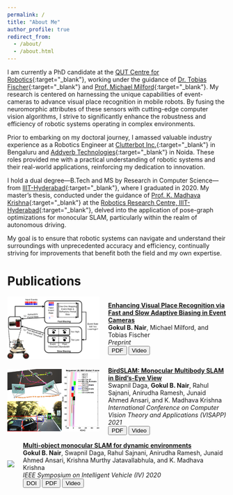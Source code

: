 ```yaml
---
permalink: /
title: "About Me"
author_profile: true
redirect_from: 
  - /about/
  - /about.html
---
```


I am currently a PhD candidate at the [QUT Centre for Robotics](https://research.qut.edu.au/qcr/){:target="_blank"}, working under the guidance of [Dr. Tobias Fischer](https://www.tobiasfischer.info/){:target="_blank"} and [Prof. Michael Milford](https://research.qut.edu.au/centre-for-future-enterprise/people/michael-milford/){:target="_blank"}. My research is centered on harnessing the unique capabilities of event-cameras to advance visual place recognition in mobile robots. By fusing the neuromorphic attributes of these sensors with cutting-edge computer vision algorithms, I strive to significantly enhance the robustness and efficiency of robotic systems operating in complex environments.

Prior to embarking on my doctoral journey, I amassed valuable industry experience as a Robotics Engineer at [Clutterbot Inc.](https://www.clutterbot.com/){:target="_blank"} in Bengaluru and [Addverb Technologies](https://addverb.com/){:target="_blank"} in Noida. These roles provided me with a practical understanding of robotic systems and their real-world applications, reinforcing my dedication to innovation.

I hold a dual degree—B.Tech and MS by Research in Computer Science—from [IIIT-Hyderabad](https://iiit.ac.in){:target="_blank"}, where I graduated in 2020. My master’s thesis, conducted under the guidance of [Prof. K. Madhava Krishna](https://robotics.iiit.ac.in/faculty_mkrishna/){:target="_blank"} at the [Robotics Research Centre, IIIT-Hyderabad](https://robotics.iiit.ac.in/){:target="_blank"}, delved into the application of pose-graph optimizations for monocular SLAM, particularly within the realm of autonomous driving.

My goal is to ensure that robotic systems can navigate and understand their surroundings with unprecedented accuracy and efficiency, continually striving for improvements that benefit both the field and my own expertise.


Publications
=====


<div style="display: flex; align-items: center; margin-bottom: 15px;">
  <div style="margin-right: 20px;">
    <img class="preview z-depth-1 rounded" src="images/p3.png" style="max-width: 212px; width: auto; height: auto;">
  </div>
<div>
  <a target="_blank" href="https://gokulbnr.github.io/publication/dvs-biasing-vpr"><strong>Enhancing Visual Place Recognition via Fast and Slow Adaptive Biasing in Event Cameras</strong></a><br>
  <strong>Gokul B. Nair</strong>, Michael Milford, and  Tobias Fischer<br>
  <em>Preprint</em><br>
  <a target="_blank" href="https://arxiv.org/abs/2403.16425"><button id="touch">PDF</button></a>
  <a target="_blank" href="https://youtu.be/8D9gtHqteEQ"><button id="touch">Video</button></a>
  </div>
</div>

<div style="display: flex; align-items: center; margin-bottom: 15px;">
  <div style="margin-right: 20px;">
    <img class="preview z-depth-1 rounded" src="images/p2.png" style="max-width: 212px; width: auto; height: auto;">
  </div>
  <div>
  <a target="_blank" href="https://arxiv.org/abs/2011.07613"><strong>BirdSLAM: Monocular Multibody SLAM in Bird’s-Eye View</strong></a><br>
  Swapnil Daga, <strong>Gokul B. Nair</strong>, Rahul Sajnani, Anirudha Ramesh, Junaid Ahmed Ansari, and  K. Madhava Krishna<br>
  <em>International Conference on Computer Vision Theory and Applications (VISAPP) 2021</em><br>
  <a target="_blank" href="https://arxiv.org/abs/2011.07613"><button id="touch">PDF</button></a>
  <a target="_blank" href="https://youtu.be/ZFN35qJYDAA"><button id="touch">Video</button></a>
  </div>
</div>

<div style="display: flex; align-items: center; margin-bottom: 15px;">
  <div style="margin-right: 20px;">
    <img class="preview z-depth-1 rounded" src="images/p1.gif" style="max-width: 212px; width: auto; height: auto;">
  </div>
  <div>
    <a target="_blank" href="https://arxiv.org/abs/2002.03528"><strong>Multi-object monocular SLAM for dynamic environments</strong></a> <br>
    <strong>Gokul B. Nair</strong>, Swapnil Daga, Rahul Sajnani, Anirudha Ramesh, Junaid Ahmed Ansari, Krishna Murthy Jatavallabhula, and K. Madhava Krishna<br>
    <em>IEEE Symposium on Intelligent Vehicle (IV) 2020</em><br>
    <a target="_blank" href="https://ieeexplore.ieee.org/document/9304648"><button id="touch">DOI</button></a>
    <a target="_blank" href="https://arxiv.org/abs/2002.03528"><button id="touch">PDF</button></a>
    <a target="_blank" href="https://youtu.be/cchPIaKSSvM"><button id="touch">Video</button></a>
  </div>
</div>

<!-- 
A data-driven personal website
======
Like many other Jekyll-based GitHub Pages templates, Academic Pages makes you separate the website's content from its form. The content & metadata of your website are in structured markdown files, while various other files constitute the theme, specifying how to transform that content & metadata into HTML pages. You keep these various markdown (.md), YAML (.yml), HTML, and CSS files in a public GitHub repository. Each time you commit and push an update to the repository, the [GitHub pages](https://pages.github.com/) service creates static HTML pages based on these files, which are hosted on GitHub's servers free of charge.

Many of the features of dynamic content management systems (like Wordpress) can be achieved in this fashion, using a fraction of the computational resources and with far less vulnerability to hacking and DDoSing. You can also modify the theme to your heart's content without touching the content of your site. If you get to a point where you've broken something in Jekyll/HTML/CSS beyond repair, your markdown files describing your talks, publications, etc. are safe. You can rollback the changes or even delete the repository and start over -- just be sure to save the markdown files! Finally, you can also write scripts that process the structured data on the site, such as [this one](https://github.com/academicpages/academicpages.github.io/blob/master/talkmap.ipynb) that analyzes metadata in pages about talks to display [a map of every location you've given a talk](https://academicpages.github.io/talkmap.html).

Getting started
======
1. Register a GitHub account if you don't have one and confirm your e-mail (required!)
1. Fork [this repository](https://github.com/academicpages/academicpages.github.io) by clicking the "fork" button in the top right. 
1. Go to the repository's settings (rightmost item in the tabs that start with "Code", should be below "Unwatch"). Rename the repository "[your GitHub username].github.io", which will also be your website's URL.
1. Set site-wide configuration and create content & metadata (see below -- also see [this set of diffs](http://archive.is/3TPas) showing what files were changed to set up [an example site](https://getorg-testacct.github.io) for a user with the username "getorg-testacct")
1. Upload any files (like PDFs, .zip files, etc.) to the files/ directory. They will appear at https://[your GitHub username].github.io/files/example.pdf.  
1. Check status by going to the repository settings, in the "GitHub pages" section

Site-wide configuration
------
The main configuration file for the site is in the base directory in [_config.yml](https://github.com/academicpages/academicpages.github.io/blob/master/_config.yml), which defines the content in the sidebars and other site-wide features. You will need to replace the default variables with ones about yourself and your site's github repository. The configuration file for the top menu is in [_data/navigation.yml](https://github.com/academicpages/academicpages.github.io/blob/master/_data/navigation.yml). For example, if you don't have a portfolio or blog posts, you can remove those items from that navigation.yml file to remove them from the header. 

Create content & metadata
------
For site content, there is one markdown file for each type of content, which are stored in directories like _publications, _talks, _posts, _teaching, or _pages. For example, each talk is a markdown file in the [_talks directory](https://github.com/academicpages/academicpages.github.io/tree/master/_talks). At the top of each markdown file is structured data in YAML about the talk, which the theme will parse to do lots of cool stuff. The same structured data about a talk is used to generate the list of talks on the [Talks page](https://academicpages.github.io/talks), each [individual page](https://academicpages.github.io/talks/2012-03-01-talk-1) for specific talks, the talks section for the [CV page](https://academicpages.github.io/cv), and the [map of places you've given a talk](https://academicpages.github.io/talkmap.html) (if you run this [python file](https://github.com/academicpages/academicpages.github.io/blob/master/talkmap.py) or [Jupyter notebook](https://github.com/academicpages/academicpages.github.io/blob/master/talkmap.ipynb), which creates the HTML for the map based on the contents of the _talks directory).

**Markdown generator**

I have also created [a set of Jupyter notebooks](https://github.com/academicpages/academicpages.github.io/tree/master/markdown_generator
) that converts a CSV containing structured data about talks or presentations into individual markdown files that will be properly formatted for the Academic Pages template. The sample CSVs in that directory are the ones I used to create my own personal website at stuartgeiger.com. My usual workflow is that I keep a spreadsheet of my publications and talks, then run the code in these notebooks to generate the markdown files, then commit and push them to the GitHub repository.

How to edit your site's GitHub repository
------
Many people use a git client to create files on their local computer and then push them to GitHub's servers. If you are not familiar with git, you can directly edit these configuration and markdown files directly in the github.com interface. Navigate to a file (like [this one](https://github.com/academicpages/academicpages.github.io/blob/master/_talks/2012-03-01-talk-1.md) and click the pencil icon in the top right of the content preview (to the right of the "Raw | Blame | History" buttons). You can delete a file by clicking the trashcan icon to the right of the pencil icon. You can also create new files or upload files by navigating to a directory and clicking the "Create new file" or "Upload files" buttons. 

Example: editing a markdown file for a talk
![Editing a markdown file for a talk](/images/editing-talk.png)

For more info
------
More info about configuring Academic Pages can be found in [the guide](https://academicpages.github.io/markdown/). The [guides for the Minimal Mistakes theme](https://mmistakes.github.io/minimal-mistakes/docs/configuration/) (which this theme was forked from) might also be helpful. -->

